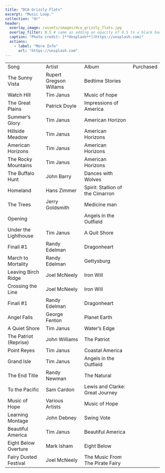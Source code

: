 ```yaml
---
title: "DCA Grizzly Flats"
excerpt: "Music Loop."
collection: "dr"
header:
  overlay_image: /assets/images/dca_grizzly_flats.jpg
  overlay_filter: 0.5 # same as adding an opacity of 0.5 to a black background
  caption: "Photo credit: [**Unsplash**](https://unsplash.com)"
  actions:
    - label: "More Info"
      url: "https://unsplash.com"
---
```



|     |     |     |     |
| --- | --- | --- | --- |
| Song | Artist | Album | Purchased |
| The Sunny Vista | Rupert Gregson Willams | Bedtime Stories |
| Watch Hill | Tim Janus | Music of hope |
| The Great Plains | Patrick Doyle | Impressions of America |
| Summer’s Glory | Tim Janus | American Horizon |
| Hillside Meadow | Tim Janus | American Horizons |
| American Horizons | Tim Janus | American Horizons |
| The Rocky Mountains | Tim Janus | American Horizons |
| The Buffalo Hunt | John Barry | Dances with Wolves |
| Homeland | Hans Zimmer | Spirit: Stallion of the Cimarron |
| The Trees | Jerry Goldsmith | Medicine man |
| Opening |     | Angels in the Outfield |
| Under the Lighthouse | Tim Janus | A Quit Shore |
| Finali #1 | Randy Edelman | Dragonheart |
| March to Mortality | Randy Edelman | Gettysburg |
| Leaving Birch Ridge | Joel McNeely | Iron Will |
| Crossing the Line | Joel McNeely | Iron Will |
| Finali #1 | Randy Edelman | Dragonheart |
| Angel Falls | George Fenton | Planet Earth |
| A Quiet Shore | Tim Janus | Water’s Edge |
| The Patriot (Reprise) | John Williams | The Patriot |
| Point Reyes | Tim Janus | Coastal America |
| Grand Isle | Tim Janus | Angels in the Outfield |
| The End Title | Randy Newman | The Natural |
| To the Pacific | Sam Cardon | Lewis and Clarke: Great Journey |
| Music of Hope | Various Artists | Music of Hope |
| Learning Montage | John Debney | Swing Vote |
| Beautiful America | Tim Janus | Beautiful America |
| Eight Below Overture | Mark Isham | Eight Below |
| Fairy Dusted Festival | Joel McNeely | The Music From The Pirate Fairy |